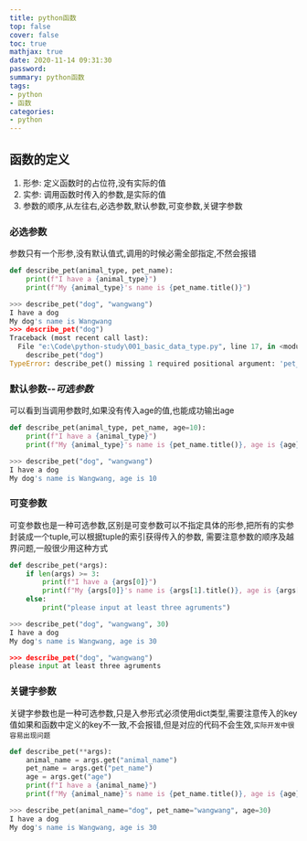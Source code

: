 ```yaml
---
title: python函数
top: false
cover: false
toc: true
mathjax: true
date: 2020-11-14 09:31:30
password:
summary: python函数
tags:
- python
- 函数
categories:
- python
---
```


## 函数的定义

1. 形参: 定义函数时的占位符,没有实际的值
2. 实参: 调用函数时传入的参数,是实际的值
3. 参数的顺序,从左往右,必选参数,默认参数,可变参数,关键字参数

### 必选参数

参数只有一个形参,没有默认值式,调用的时候必需全部指定,不然会报错

``` python
def describe_pet(animal_type, pet_name):
    print(f"I have a {animal_type}")
    print(f"My {animal_type}'s name is {pet_name.title()}")

>>> describe_pet("dog", "wangwang")
I have a dog
My dog's name is Wangwang
>>> describe_pet("dog")
Traceback (most recent call last):
  File "e:\Code\python-study\001_basic_data_type.py", line 17, in <module>
    describe_pet("dog")
TypeError: describe_pet() missing 1 required positional argument: 'pet_name'
```

### 默认参数--*可选参数*

可以看到当调用参数时,如果没有传入age的值,也能成功输出age

``` python
def describe_pet(animal_type, pet_name, age=10):
    print(f"I have a {animal_type}")
    print(f"My {animal_type}'s name is {pet_name.title()}, age is {age}")

>>> describe_pet("dog", "wangwang")
I have a dog
My dog's name is Wangwang, age is 10
```

### 可变参数

可变参数也是一种可选参数,区别是可变参数可以不指定具体的形参,把所有的实参封装成一个tuple,可以根据tuple的索引获得传入的参数, 需要注意参数的顺序及越界问题,一般很少用这种方式

``` python
def describe_pet(*args):
    if len(args) >= 3:
        print(f"I have a {args[0]}")
        print(f"My {args[0]}'s name is {args[1].title()}, age is {args[2]}")
    else:
        print("please input at least three agruments")

>>> describe_pet("dog", "wangwang", 30)
I have a dog
My dog's name is Wangwang, age is 30

>>> describe_pet("dog", "wangwang")
please input at least three agruments
```

### 关键字参数

关键字参数也是一种可选参数,只是入参形式必须使用dict类型,需要注意传入的key值如果和函数中定义的key不一致,不会报错,但是对应的代码不会生效,`实际开发中很容易出现问题`

``` python
def describe_pet(**args):
    animal_name = args.get("animal_name")
    pet_name = args.get("pet_name")
    age = args.get("age")
    print(f"I have a {animal_name}")
    print(f"My {animal_name}'s name is {pet_name.title()}, age is {age}")

>>> describe_pet(animal_name="dog", pet_name="wangwang", age=30)
I have a dog
My dog's name is Wangwang, age is 30
```
